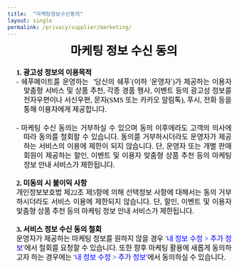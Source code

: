 ```yaml
---
title:  "마케팅정보수신동의"
layout: single
permalink: /privacy/supplier/marketing/
---
```


<html>

<head>
<meta http-equiv=Content-Type content="text/html; charset=utf-8">
<meta name=Generator content="Microsoft Word 15 (filtered)">
<title>개인정보 수집 및 이용동의</title>
<style>
<!--
 /* Font Definitions */
 @font-face
	{font-family:"Cambria Math";
	panose-1:2 4 5 3 5 4 6 3 2 4;}
@font-face
	{font-family:"Arial Unicode MS";
	panose-1:2 11 6 4 2 2 2 2 2 4;}
@font-face
	{font-family:함초롬바탕;
	panose-1:0 0 0 0 0 0 0 0 0 0;}
@font-face
	{font-family:함초롬돋움;
	panose-1:0 0 0 0 0 0 0 0 0 0;}
@font-face
	{font-family:휴먼명조;
	panose-1:0 0 0 0 0 0 0 0 0 0;}
@font-face
	{font-family:"\@Arial Unicode MS";
	panose-1:2 11 6 4 2 2 2 2 2 4;}
@font-face
	{font-family:"\@휴먼명조";
	panose-1:0 0 0 0 0 0 0 0 0 0;}
@font-face
	{font-family:"\@함초롬돋움";
	panose-1:0 0 0 0 0 0 0 0 0 0;}
@font-face
	{font-family:"\@함초롬바탕";
	panose-1:0 0 0 0 0 0 0 0 0 0;}
 /* Style Definitions */
 p.a, li.a, div.a
	{mso-style-name:바탕글;
	margin:0in;
	text-align:justify;
	text-justify:inter-ideograph;
	line-height:103%;
	text-autospace:none;
	word-break:break-all;
	font-size:10.0pt;
	font-family:"함초롬바탕",serif;
	color:black;}
.MsoChpDefault
	{font-family:"Malgun Gothic",sans-serif;}
 /* Page Definitions */
 @page WordSection1
	{size:595.25pt 841.85pt;
	margin:99.2pt 85.0pt 99.2pt 85.0pt;}
div.WordSection1
	{page:WordSection1;}
 /* List Definitions */
 ol
	{margin-bottom:0in;}
ul
	{margin-bottom:0in;}
-->
</style>

</head>

<body lang=EN-US link=blue vlink=purple style='word-wrap:break-word'>

<div class=WordSection1>

<p class=a align=center style='margin-left:15.0pt;text-align:center;line-height:
130%;word-break:normal'><b><span lang=ZH-CN style='font-size:20.0pt;line-height:
130%;font-family:"휴먼명조",serif'>마케팅 정보 수신 동의 </span></b></p>

<p class=a style='margin-left:15.0pt;line-height:130%'><span style='font-size:
12.0pt;line-height:130%;font-family:"휴먼명조",serif;letter-spacing:-.1pt'>&nbsp;</span></p>

<p class=a style='margin-left:15.0pt;line-height:130%'><b><span
style='font-size:12.0pt;line-height:130%;font-family:"휴먼명조",serif;letter-spacing:
-.1pt'>1. <span lang=ZH-CN>광고성 정보의 이용목적</span></span></b></p>

<p class=a style='margin-left:27.15pt;text-indent:-12.15pt;line-height:130%'><span
style='font-size:12.0pt;line-height:130%;font-family:"휴먼명조",serif;letter-spacing:
-.1pt'>- <span lang=ZH-CN>쉐푸메이트를 운영하는 </span></span><span lang=ZH-CN
style='font-size:12.0pt;line-height:130%;font-family:"휴먼명조",serif'> </span><span
style='font-size:12.0pt;line-height:130%;font-family:"Arial Unicode MS",sans-serif'>‘</span><span
lang=ZH-CN style='font-size:12.0pt;line-height:130%;font-family:"휴먼명조",serif'>당신의
쉐푸</span><span style='font-size:12.0pt;line-height:130%;font-family:"Arial Unicode MS",sans-serif'>’</span><span
style='font-size:12.0pt;line-height:130%;font-family:"휴먼명조",serif'>(<span
lang=ZH-CN>이하 </span></span><span style='font-size:12.0pt;line-height:130%;
font-family:"Arial Unicode MS",sans-serif'>‘</span><span lang=ZH-CN
style='font-size:12.0pt;line-height:130%;font-family:"휴먼명조",serif'>운영자</span><span
style='font-size:12.0pt;line-height:130%;font-family:"Arial Unicode MS",sans-serif'>’</span><span
style='font-size:12.0pt;line-height:130%;font-family:"휴먼명조",serif'>)<span
lang=ZH-CN style='letter-spacing:-.1pt'>가 제공하는 이용자 맞춤형 서비스 및 상품 추천</span><span
style='letter-spacing:-.1pt'>, <span lang=ZH-CN>각종 경품 행사</span>, <span
lang=ZH-CN>이벤트 등의 광고성 정보를 전자우편이나 서신우편</span>, <span lang=ZH-CN>문자</span>(SMS <span
lang=ZH-CN>또는 카카오 알림톡</span>), <span lang=ZH-CN>푸시</span>, <span lang=ZH-CN>전화 등을
통해 이용자에게 제공합니다</span>.</span></span></p>

<p class=a style='margin-left:15.0pt;line-height:130%'><span style='font-size:
12.0pt;line-height:130%;font-family:"휴먼명조",serif;letter-spacing:-.1pt'> </span></p>

<p class=a style='margin-left:27.15pt;text-indent:-12.15pt;line-height:130%'><span
style='font-size:12.0pt;line-height:130%;font-family:"휴먼명조",serif;letter-spacing:
-.1pt'>- <span lang=ZH-CN>마케팅 수신 동의는 거부하실 수 있으며 동의 이후에라도 고객의 의사에 따라 동의를 철회할 수 있습니다</span>.
<span lang=ZH-CN>동의를 거부하시더라도 운영자가 제공하는 서비스의 이용에 제한이 되지 않습니다</span>. <span
lang=ZH-CN>단</span>, <span lang=ZH-CN>운영자 또는 개별 판매회원이 제공하는 할인</span>, <span
lang=ZH-CN>이벤트 및 이용자 맞춤형 상품 추천 등의 마케팅 정보 안내 서비스가 제한됩니다</span>.</span></p>

<p class=a style='margin-left:15.0pt;line-height:130%'><span style='font-size:
12.0pt;line-height:130%;font-family:"휴먼명조",serif;letter-spacing:-.1pt'>&nbsp;</span></p>

<p class=a style='margin-left:15.0pt;line-height:130%'><b><span
style='font-size:12.0pt;line-height:130%;font-family:"휴먼명조",serif;letter-spacing:
-.1pt'>2. <span lang=ZH-CN>미동의 시 불이익 사항</span></span></b></p>

<p class=a style='margin-left:15.0pt;line-height:130%'><span lang=ZH-CN
style='font-size:12.0pt;line-height:130%;font-family:"휴먼명조",serif;letter-spacing:
-.1pt'>개인정보보호법 제</span><span style='font-size:12.0pt;line-height:130%;
font-family:"휴먼명조",serif;letter-spacing:-.1pt'>22<span lang=ZH-CN>조 제</span>5<span
lang=ZH-CN>항에 의해 선택정보 사항에 대해서는 동의 거부하시더라도 서비스 이용에 제한되지 않습니다</span>. <span
lang=ZH-CN>단</span>, <span lang=ZH-CN>할인</span>, <span lang=ZH-CN>이벤트 및 이용자 맞춤형
상품 추천 등의 마케팅 정보 안내 서비스가 제한됩니다</span>.</span></p>

<p class=a style='margin-left:15.0pt;line-height:130%'><span style='font-size:
12.0pt;line-height:130%;font-family:"휴먼명조",serif;letter-spacing:-.1pt'>&nbsp;</span></p>

<p class=a style='margin-left:15.0pt;line-height:130%'><b><span
style='font-size:12.0pt;line-height:130%;font-family:"휴먼명조",serif;letter-spacing:
-.1pt'>3. <span lang=ZH-CN>서비스 정보 수신 동의 철회</span></span></b></p>

<p class=a style='margin-left:15.0pt;line-height:130%'><span lang=ZH-CN
style='font-size:12.0pt;line-height:130%;font-family:"휴먼명조",serif;letter-spacing:
-.1pt'>운영자가 제공하는 마케팅 정보를 원하지 않을 경우 </span><span style='font-size:12.0pt;
line-height:130%;font-family:"Arial Unicode MS",sans-serif;color:blue;
letter-spacing:-.1pt'>‘</span><span lang=ZH-CN style='font-size:12.0pt;
line-height:130%;font-family:"휴먼명조",serif;color:blue;letter-spacing:-.1pt'>내 정보
수정</span><span style='font-size:12.0pt;line-height:130%;font-family:"휴먼명조",serif;
color:blue;letter-spacing:-.1pt'> &gt; <span lang=ZH-CN>추가 정보</span></span><span
style='font-size:12.0pt;line-height:130%;font-family:"Arial Unicode MS",sans-serif;
color:blue;letter-spacing:-.1pt'>’</span><span lang=ZH-CN style='font-size:
12.0pt;line-height:130%;font-family:"휴먼명조",serif;letter-spacing:-.1pt'>에서 철회를 요청할
수 있습니다</span><span style='font-size:12.0pt;line-height:130%;font-family:"휴먼명조",serif;
letter-spacing:-.1pt'>. <span lang=ZH-CN>또한 향후 마케팅 활용에 새롭게 동의하고자 하는 경우에는 </span></span><span
style='font-size:12.0pt;line-height:130%;font-family:"Arial Unicode MS",sans-serif;
color:blue;letter-spacing:-.1pt'>‘</span><span lang=ZH-CN style='font-size:
12.0pt;line-height:130%;font-family:"휴먼명조",serif;color:blue;letter-spacing:
-.1pt'>내 정보 수정</span><span style='font-size:12.0pt;line-height:130%;font-family:
"휴먼명조",serif;color:blue;letter-spacing:-.1pt'> &gt; <span lang=ZH-CN>추가 정보</span></span><span
style='font-size:12.0pt;line-height:130%;font-family:"Arial Unicode MS",sans-serif;
color:blue;letter-spacing:-.1pt'>’</span><span lang=ZH-CN style='font-size:
12.0pt;line-height:130%;font-family:"휴먼명조",serif;letter-spacing:-.1pt'>에서 동의하실 수
있습니다</span><span style='font-size:12.0pt;line-height:130%;font-family:"휴먼명조",serif;
letter-spacing:-.1pt'>.</span></p>

<p class=a style='margin-left:15.0pt;line-height:130%'><b><span
style='font-size:12.0pt;line-height:130%;font-family:"휴먼명조",serif'>&nbsp;</span></b></p>

</div>

</body>

</html>
